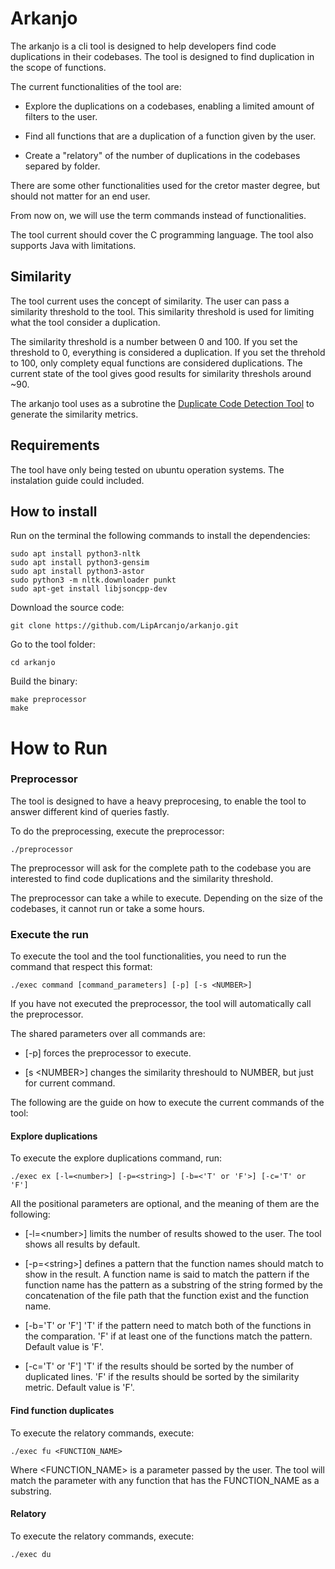 # Arkanjo

The arkanjo is a cli tool is designed to help developers find code duplications in their codebases.
The tool is designed to find duplication in the scope of functions.

The current functionalities of the tool are:

- Explore the duplications on a codebases, enabling a limited amount of filters to the user.

- Find all functions that are a duplication of a function given by the user.

- Create a "relatory" of the number of duplications in the codebases separed by folder.

There are some other functionalities used for the cretor master degree, but should not matter for 
an end user. 

From now on, we will use the term commands instead of functionalities.

The tool current should cover the C programming language. 
The tool also supports Java with limitations.

## Similarity

The tool current uses the concept of similarity. The user can pass a similarity threshold
to the tool. This similarity threshold is used for limiting what the tool consider a duplication. 

The similarity threshold is a number between 0 and 100. If you set the threshold to 0, everything is
considered a duplication. If you set the threhold to 100, only complety equal functions are considered
duplications. The current state of the tool gives good results for similarity threshols around ~90.

The arkanjo tool uses as a subrotine the 
[Duplicate Code Detection Tool](https://github.com/platisd/duplicate-code-detection-tool) to generate
the similarity metrics.

## Requirements

The tool have only being tested on ubuntu operation systems. The instalation guide could included.

## How to install

Run on the terminal the following commands to install the dependencies:

```
sudo apt install python3-nltk
sudo apt install python3-gensim
sudo apt install python3-astor
sudo python3 -m nltk.downloader punkt
sudo apt-get install libjsoncpp-dev
```

Download the source code:

```
git clone https://github.com/LipArcanjo/arkanjo.git
```

Go to the tool folder:

```
cd arkanjo
```

Build the binary:

```
make preprocessor
make
```

# How to Run

### Preprocessor

The tool is designed to have a heavy preprocesing, to enable the tool to answer different kind of queries fastly.

To do the preprocessing, execute the preprocessor:

```
./preprocessor
```

The preprocessor will ask for the complete path to the codebase you are interested to find code duplications and
the similarity threshold.

The preprocessor can take a while to execute. Depending on the size of the codebases, it cannot run or take a some hours. 

### Execute the run

To execute the tool and the tool functionalities, you need to run the command that respect this format:

```
./exec command [command_parameters] [-p] [-s <NUMBER>]
```

If you have not executed the preprocessor, the tool will automatically call the preprocessor.

The shared parameters over all commands are:

- [-p] forces the preprocessor to execute.

- [s \<NUMBER\>] changes the similarity threshould to NUMBER, but just for current command.

The following are the guide on how to execute the current commands of the tool:

#### Explore duplications

To execute the explore duplications command, run:

```
./exec ex [-l=<number>] [-p=<string>] [-b=<'T' or 'F'>] [-c='T' or 'F'] 
```

All the positional parameters are optional, and the meaning of them are the following:

- [-l=\<number\>] limits the number of results showed to the user. The tool shows all results by default.

- [-p=\<string\>] defines a pattern that the function names should match to show in the result. A
function name is said to match the pattern if the function name has the pattern as a substring of the string 
formed by the concatenation of the file path that the function exist and the function name.

- [-b='T' or 'F'] 'T' if the pattern need to match both of the functions in the comparation. 'F' if at least
one of the functions match the pattern. Default value is 'F'.

- [-c='T' or 'F'] 'T' if the results should be sorted by the number of duplicated lines. 'F' if the results
should be sorted by the similarity metric. Default value is 'F'.

#### Find function duplicates

To execute the relatory commands, execute:

```
./exec fu <FUNCTION_NAME>
```

Where \<FUNCTION_NAME\> is a parameter passed by the user. The tool will match
the parameter with any function that has the FUNCTION_NAME as a substring.

#### Relatory

To execute the relatory commands, execute:

```
./exec du
```
